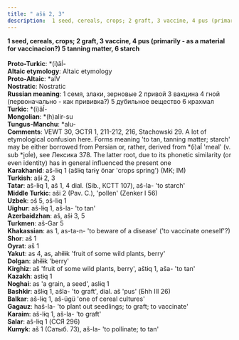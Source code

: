 ```yaml
---
title: " ašɨ 2, 3"
description:  1 seed, cereals, crops; 2 graft, 3 vaccine, 4 pus (primarily - as a material for vaccinacion?) 5 tanning matter, 6 starch
---
```

<p data-pagefind-weight="0.5">
<strong> 1 seed, cereals, crops; 2 graft, 3 vaccine, 4 pus (primarily - as a material for vaccinacion?) 5 tanning matter, 6 starch</strong><br><br>
<strong>Proto-Turkic</strong>:  *(i)ăĺ-<br>
<strong>Altaic etymology</strong>:  Altaic etymology<br>
<strong> Proto-Altaic</strong>:  *aĺV<br>
<strong>Nostratic</strong>:  Nostratic<br>
<strong>Russian meaning</strong>:  1 семя, злаки, зерновые 2 привой 3 вакцина 4 гной (первоначально - как прививка?) 5 дубильное вещество 6 крахмал<br>
<strong>Turkic</strong>:  *(i)ăĺ-<br>
<strong>Mongolian</strong>:  *(h)alir-su<br>
<strong>Tungus-Manchu</strong>:  *alu-<br>
<strong>Comments</strong>:  VEWT 30, ЭСТЯ 1, 211-212, 216, Stachowski 29. A lot of etymological confusion here. Forms meaning 'to tan, tanning matter; starch' may be either borrowed from Persian or, rather, derived from *(i)aĺ 'meal' (v. sub *i̯oĺe), see Лексика 378. The latter root, due to its phonetic similarity (or even identity) has in general influenced the present one<br>
<strong>Karakhanid</strong>:  aš-lɨq 1 (ašlɨq tarɨɣ önar 'crops spring') (MK; IM)<br>
<strong>Turkish</strong>:  ašɨ 2, 3<br>
<strong>Tatar</strong>:  aš-lɨq 1, aš 1, 4 dial. (Sib., КСТТ 107), aš-la- 'to starch'<br>
<strong>Middle Turkic</strong>:  aši 2 (Pav. C.), 'pollen' (Zenker I 56)<br>
<strong>Uzbek</strong>:  ɔš 5, ɔš-liq 1<br>
<strong>Uighur</strong>:  aš-lɨq 1, aš-la- 'to tan'<br>
<strong>Azerbaidzhan</strong>:  aš, ašɨ 3, 5<br>
<strong>Turkmen</strong>:  aš-Gar 5<br>
<strong>Khakassian</strong>:  as 1, as-ta-n- 'to beware of a disease' ('to vaccinate oneself'?)<br>
<strong>Shor</strong>:  aš 1<br>
<strong>Oyrat</strong>:  aš 1<br>
<strong>Yakut</strong>:  as 4, as, ahɨlɨk 'fruit of some wild plants, berry'<br>
<strong>Dolgan</strong>:  ahɨlɨk 'berry'<br>
<strong>Kirghiz</strong>:  aš 'fruit of some wild plants, berry', aštɨq 1, aša- 'to tan'<br>
<strong>Kazakh</strong>:  astɨq 1<br>
<strong>Noghai</strong>:  as 'a grain, a seed', aslɨq 1<br>
<strong>Bashkir</strong>:  ašlɨq 1, ašla- 'to graft', dial. aš 'pus' (Бhh III 26)<br>
<strong>Balkar</strong>:  aš-lɨq 1, aš-ügü 'one of cereal cultures'<br>
<strong>Gagauz</strong>:  haš-la- 'to plant out seedlings; to graft; to vaccinate'<br>
<strong>Karaim</strong>:  aš-lɨq 1, aš-la- 'to graft'<br>
<strong>Salar</strong>:  aš-lɨq 1 (ССЯ 296)<br>
<strong>Kumyk</strong>:  aš 1 (Cатыб. 73), aš-la- 'to pollinate; to tan'<br>

</p>
